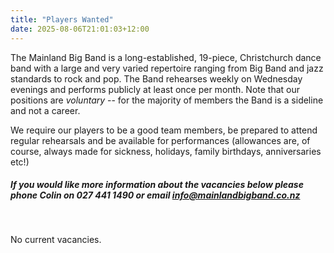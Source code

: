 ```yaml
---
title: "Players Wanted"
date: 2025-08-06T21:01:03+12:00
---
```

The Mainland Big Band is a long-established, 19-piece, Christchurch dance band with a large and very varied repertoire ranging from Big Band and jazz standards to rock and pop. The Band rehearses weekly on Wednesday evenings and performs publicly at least once per month. Note that our positions are _voluntary_ -- for the majority of members the Band is a sideline and not a career.

We require our players to be a good team members, be prepared to attend regular rehearsals and be available for performances (allowances are, of course, always made for sickness, holidays, family birthdays, anniversaries etc!)

##### If you would like more information about the vacancies below please phone Colin on 027 441 1490 or email <info@mainlandbigband.co.nz>

<br>

No current vacancies.